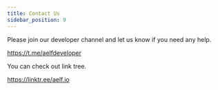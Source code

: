 ```yaml
---
title: Contact Us
sidebar_position: 9
---
```


Please join our developer channel and let us know if you need any help.

https://t.me/aelfdeveloper

You can check out link tree.

https://linktr.ee/aelf.io